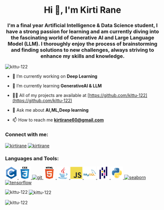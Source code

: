 <h1 align="center">Hi 👋, I'm Kirti Rane</h1>
<h3 align="center">I'm a final year Artificial Intelligence & Data Science student, I have a strong passion for learning and am currently diving into the fascinating world of Generative AI and Large Language Model (LLM). I thoroughly enjoy the process of brainstorming and finding solutions to new challenges, always striving to enhance my skills and knowledge.</h3>

<p align="left"> <img src="https://komarev.com/ghpvc/?username=kittu-122&label=Profile%20views&color=0e75b6&style=flat" alt="kittu-122" /> </p>

- 🔭 I’m currently working on **Deep Learning**

- 🌱 I’m currently learning **GenerativeAI & LLM**

- 👨‍💻 All of my projects are available at [https://github.com/kittu-122](https://github.com/kittu-122)

- 💬 Ask me about **AI,ML,Deep learning**

- 📫 How to reach me **kirtirane60@gmail.com**

<h3 align="left">Connect with me:</h3>
<p align="left">
<a href="https://linkedin.com/in/kirtirane" target="blank"><img align="center" src="https://raw.githubusercontent.com/rahuldkjain/github-profile-readme-generator/master/src/images/icons/Social/linked-in-alt.svg" alt="kirtirane" height="30" width="40" /></a>
<a href="https://www.leetcode.com/kirtirane" target="blank"><img align="center" src="https://raw.githubusercontent.com/rahuldkjain/github-profile-readme-generator/master/src/images/icons/Social/leet-code.svg" alt="kirtirane" height="30" width="40" /></a>
</p>

<h3 align="left">Languages and Tools:</h3>
<p align="left"> <a href="https://www.cprogramming.com/" target="_blank" rel="noreferrer"> <img src="https://raw.githubusercontent.com/devicons/devicon/master/icons/c/c-original.svg" alt="c" width="40" height="40"/> </a> <a href="https://www.w3schools.com/css/" target="_blank" rel="noreferrer"> <img src="https://raw.githubusercontent.com/devicons/devicon/master/icons/css3/css3-original-wordmark.svg" alt="css3" width="40" height="40"/> </a> <a href="https://git-scm.com/" target="_blank" rel="noreferrer"> <img src="https://www.vectorlogo.zone/logos/git-scm/git-scm-icon.svg" alt="git" width="40" height="40"/> </a> <a href="https://www.w3.org/html/" target="_blank" rel="noreferrer"> <img src="https://raw.githubusercontent.com/devicons/devicon/master/icons/html5/html5-original-wordmark.svg" alt="html5" width="40" height="40"/> </a> <a href="https://www.java.com" target="_blank" rel="noreferrer"> <img src="https://raw.githubusercontent.com/devicons/devicon/master/icons/java/java-original.svg" alt="java" width="40" height="40"/> </a> <a href="https://developer.mozilla.org/en-US/docs/Web/JavaScript" target="_blank" rel="noreferrer"> <img src="https://raw.githubusercontent.com/devicons/devicon/master/icons/javascript/javascript-original.svg" alt="javascript" width="40" height="40"/> </a> <a href="https://www.mysql.com/" target="_blank" rel="noreferrer"> <img src="https://raw.githubusercontent.com/devicons/devicon/master/icons/mysql/mysql-original-wordmark.svg" alt="mysql" width="40" height="40"/> </a> <a href="https://pandas.pydata.org/" target="_blank" rel="noreferrer"> <img src="https://raw.githubusercontent.com/devicons/devicon/2ae2a900d2f041da66e950e4d48052658d850630/icons/pandas/pandas-original.svg" alt="pandas" width="40" height="40"/> </a> <a href="https://www.python.org" target="_blank" rel="noreferrer"> <img src="https://raw.githubusercontent.com/devicons/devicon/master/icons/python/python-original.svg" alt="python" width="40" height="40"/> </a> <a href="https://seaborn.pydata.org/" target="_blank" rel="noreferrer"> <img src="https://seaborn.pydata.org/_images/logo-mark-lightbg.svg" alt="seaborn" width="40" height="40"/> </a> <a href="https://www.tensorflow.org" target="_blank" rel="noreferrer"> <img src="https://www.vectorlogo.zone/logos/tensorflow/tensorflow-icon.svg" alt="tensorflow" width="40" height="40"/> </a> </p>

<p><img align="left" src="https://github-readme-stats.vercel.app/api/top-langs?username=kittu-122&show_icons=true&locale=en&layout=compact" alt="kittu-122" /></p>

<p>&nbsp;<img align="center" src="https://github-readme-stats.vercel.app/api?username=kittu-122&show_icons=true&locale=en" alt="kittu-122" /></p>

<p><img align="center" src="https://github-readme-streak-stats.herokuapp.com/?user=kittu-122&" alt="kittu-122" /></p>
